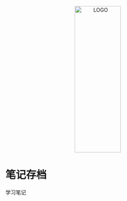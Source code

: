 <div align="center" >
<img alt="LOGO" src="https://ypic.oss-cn-hangzhou.aliyuncs.com/202211041430619.png" width="50%" height="400px"/>
</div>

# 笔记存档
学习笔记





